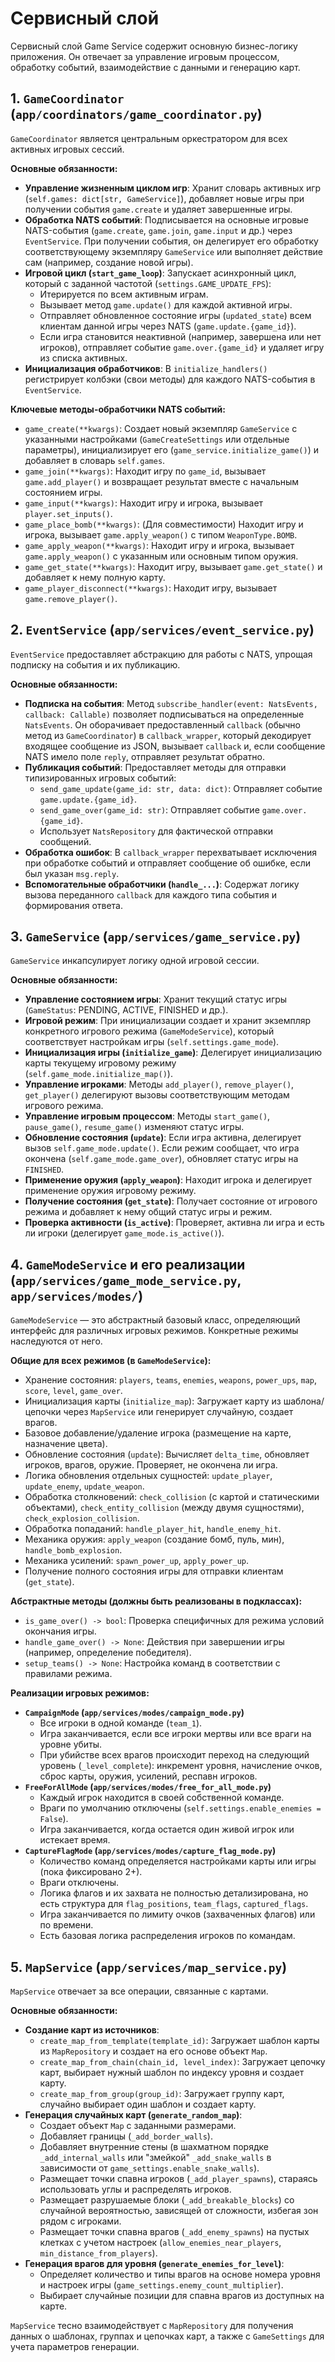 # Сервисный слой

Сервисный слой Game Service содержит основную бизнес-логику приложения. Он отвечает за управление игровым процессом, обработку событий, взаимодействие с данными и генерацию карт.

## 1. `GameCoordinator` (`app/coordinators/game_coordinator.py`)

`GameCoordinator` является центральным оркестратором для всех активных игровых сессий.

**Основные обязанности:**

-   **Управление жизненным циклом игр**: Хранит словарь активных игр (`self.games: dict[str, GameService]`), добавляет новые игры при получении события `game.create` и удаляет завершенные игры.
-   **Обработка NATS событий**: Подписывается на основные игровые NATS-события (`game.create`, `game.join`, `game.input` и др.) через `EventService`. При получении события, он делегирует его обработку соответствующему экземпляру `GameService` или выполняет действие сам (например, создание новой игры).
-   **Игровой цикл (`start_game_loop`)**: Запускает асинхронный цикл, который с заданной частотой (`settings.GAME_UPDATE_FPS`):
    -   Итерируется по всем активным играм.
    -   Вызывает метод `game.update()` для каждой активной игры.
    -   Отправляет обновленное состояние игры (`updated_state`) всем клиентам данной игры через NATS (`game.update.{game_id}`).
    -   Если игра становится неактивной (например, завершена или нет игроков), отправляет событие `game.over.{game_id}` и удаляет игру из списка активных.
-   **Инициализация обработчиков**: В `initialize_handlers()` регистрирует колбэки (свои методы) для каждого NATS-события в `EventService`.

**Ключевые методы-обработчики NATS событий:**

-   `game_create(**kwargs)`: Создает новый экземпляр `GameService` с указанными настройками (`GameCreateSettings` или отдельные параметры), инициализирует его (`game_service.initialize_game()`) и добавляет в словарь `self.games`.
-   `game_join(**kwargs)`: Находит игру по `game_id`, вызывает `game.add_player()` и возвращает результат вместе с начальным состоянием игры.
-   `game_input(**kwargs)`: Находит игру и игрока, вызывает `player.set_inputs()`.
-   `game_place_bomb(**kwargs)`: (Для совместимости) Находит игру и игрока, вызывает `game.apply_weapon()` с типом `WeaponType.BOMB`.
-   `game_apply_weapon(**kwargs)`: Находит игру и игрока, вызывает `game.apply_weapon()` с указанным или основным типом оружия.
-   `game_get_state(**kwargs)`: Находит игру, вызывает `game.get_state()` и добавляет к нему полную карту.
-   `game_player_disconnect(**kwargs)`: Находит игру, вызывает `game.remove_player()`.

## 2. `EventService` (`app/services/event_service.py`)

`EventService` предоставляет абстракцию для работы с NATS, упрощая подписку на события и их публикацию.

**Основные обязанности:**

-   **Подписка на события**: Метод `subscribe_handler(event: NatsEvents, callback: Callable)` позволяет подписываться на определенные `NatsEvents`. Он оборачивает предоставленный `callback` (обычно метод из `GameCoordinator`) в `callback_wrapper`, который декодирует входящее сообщение из JSON, вызывает `callback` и, если сообщение NATS имело поле `reply`, отправляет результат обратно.
-   **Публикация событий**: Предоставляет методы для отправки типизированных игровых событий:
    -   `send_game_update(game_id: str, data: dict)`: Отправляет событие `game.update.{game_id}`.
    -   `send_game_over(game_id: str)`: Отправляет событие `game.over.{game_id}`.
    -   Использует `NatsRepository` для фактической отправки сообщений.
-   **Обработка ошибок**: В `callback_wrapper` перехватывает исключения при обработке событий и отправляет сообщение об ошибке, если был указан `msg.reply`.
-   **Вспомогательные обработчики (`handle_...`)**: Содержат логику вызова переданного `callback` для каждого типа события и формирования ответа.

## 3. `GameService` (`app/services/game_service.py`)

`GameService` инкапсулирует логику одной игровой сессии.

**Основные обязанности:**

-   **Управление состоянием игры**: Хранит текущий статус игры (`GameStatus`: PENDING, ACTIVE, FINISHED и др.).
-   **Игровой режим**: При инициализации создает и хранит экземпляр конкретного игрового режима (`GameModeService`), который соответствует настройкам игры (`self.settings.game_mode`).
-   **Инициализация игры (`initialize_game`)**: Делегирует инициализацию карты текущему игровому режиму (`self.game_mode.initialize_map()`).
-   **Управление игроками**: Методы `add_player()`, `remove_player()`, `get_player()` делегируют вызовы соответствующим методам игрового режима.
-   **Управление игровым процессом**: Методы `start_game()`, `pause_game()`, `resume_game()` изменяют статус игры.
-   **Обновление состояния (`update`)**: Если игра активна, делегирует вызов `self.game_mode.update()`. Если режим сообщает, что игра окончена (`self.game_mode.game_over`), обновляет статус игры на `FINISHED`.
-   **Применение оружия (`apply_weapon`)**: Находит игрока и делегирует применение оружия игровому режиму.
-   **Получение состояния (`get_state`)**: Получает состояние от игрового режима и добавляет к нему общий статус игры и режим.
-   **Проверка активности (`is_active`)**: Проверяет, активна ли игра и есть ли игроки (делегирует `game_mode.is_active()`).

## 4. `GameModeService` и его реализации (`app/services/game_mode_service.py`, `app/services/modes/`)

`GameModeService` — это абстрактный базовый класс, определяющий интерфейс для различных игровых режимов. Конкретные режимы наследуются от него.

**Общие для всех режимов (в `GameModeService`):**

-   Хранение состояния: `players`, `teams`, `enemies`, `weapons`, `power_ups`, `map`, `score`, `level`, `game_over`.
-   Инициализация карты (`initialize_map`): Загружает карту из шаблона/цепочки через `MapService` или генерирует случайную, создает врагов.
-   Базовое добавление/удаление игрока (размещение на карте, назначение цвета).
-   Обновление состояния (`update`): Вычисляет `delta_time`, обновляет игроков, врагов, оружие. Проверяет, не окончена ли игра.
-   Логика обновления отдельных сущностей: `update_player`, `update_enemy`, `update_weapon`.
-   Обработка столкновений: `check_collision` (с картой и статическими объектами), `check_entity_collision` (между двумя сущностями), `check_explosion_collision`.
-   Обработка попаданий: `handle_player_hit`, `handle_enemy_hit`.
-   Механика оружия: `apply_weapon` (создание бомб, пуль, мин), `handle_bomb_explosion`.
-   Механика усилений: `spawn_power_up`, `apply_power_up`.
-   Получение полного состояния игры для отправки клиентам (`get_state`).

**Абстрактные методы (должны быть реализованы в подклассах):**

-   `is_game_over() -> bool`: Проверка специфичных для режима условий окончания игры.
-   `handle_game_over() -> None`: Действия при завершении игры (например, определение победителя).
-   `setup_teams() -> None`: Настройка команд в соответствии с правилами режима.

**Реализации игровых режимов:**

-   **`CampaignMode` (`app/services/modes/campaign_mode.py`)**
    -   Все игроки в одной команде (`team_1`).
    -   Игра заканчивается, если все игроки мертвы или все враги на уровне убиты.
    -   При убийстве всех врагов происходит переход на следующий уровень (`_level_complete`): инкремент уровня, начисление очков, сброс карты, оружия, усилений, респавн игроков.
-   **`FreeForAllMode` (`app/services/modes/free_for_all_mode.py`)**
    -   Каждый игрок находится в своей собственной команде.
    -   Враги по умолчанию отключены (`self.settings.enable_enemies = False`).
    -   Игра заканчивается, когда остается один живой игрок или истекает время.
-   **`CaptureFlagMode` (`app/services/modes/capture_flag_mode.py`)**
    -   Количество команд определяется настройками карты или игры (пока фиксировано 2+).
    -   Враги отключены.
    -   Логика флагов и их захвата не полностью детализирована, но есть структура для `flag_positions`, `team_flags`, `captured_flags`.
    -   Игра заканчивается по лимиту очков (захваченных флагов) или по времени.
    -   Есть базовая логика распределения игроков по командам.

## 5. `MapService` (`app/services/map_service.py`)

`MapService` отвечает за все операции, связанные с картами.

**Основные обязанности:**

-   **Создание карт из источников**: 
    -   `create_map_from_template(template_id)`: Загружает шаблон карты из `MapRepository` и создает на его основе объект `Map`.
    -   `create_map_from_chain(chain_id, level_index)`: Загружает цепочку карт, выбирает нужный шаблон по индексу уровня и создает карту.
    -   `create_map_from_group(group_id)`: Загружает группу карт, случайно выбирает один шаблон и создает карту.
-   **Генерация случайных карт (`generate_random_map`)**: 
    -   Создает объект `Map` с заданными размерами.
    -   Добавляет границы (`_add_border_walls`).
    -   Добавляет внутренние стены (в шахматном порядке `_add_internal_walls` или "змейкой" `_add_snake_walls` в зависимости от `game_settings.enable_snake_walls`).
    -   Размещает точки спавна игроков (`_add_player_spawns`), стараясь использовать углы и распределять игроков.
    -   Размещает разрушаемые блоки (`_add_breakable_blocks`) со случайной вероятностью, зависящей от сложности, избегая зон рядом с игроками.
    -   Размещает точки спавна врагов (`_add_enemy_spawns`) на пустых клетках с учетом настроек (`allow_enemies_near_players`, `min_distance_from_players`).
-   **Генерация врагов для уровня (`generate_enemies_for_level`)**: 
    -   Определяет количество и типы врагов на основе номера уровня и настроек игры (`game_settings.enemy_count_multiplier`).
    -   Выбирает случайные позиции для спавна врагов из доступных на карте.

`MapService` тесно взаимодействует с `MapRepository` для получения данных о шаблонах, группах и цепочках карт, а также с `GameSettings` для учета параметров генерации. 
